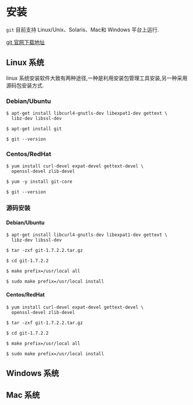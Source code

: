 # 安装
`git` 目前支持 Linux/Unix、Solaris、Mac和 Windows 平台上运行.

[git 官网下载地址](http://git-scm.com/downloads)

## Linux 系统
linux 系统安装软件大致有两种途径,一种是利用安装包管理工具安装,另一种采用源码包安装方式.

### Debian/Ubuntu
```
$ apt-get install libcurl4-gnutls-dev libexpat1-dev gettext \
  libz-dev libssl-dev

$ apt-get install git

$ git --version
```

### Centos/RedHat
```
$ yum install curl-devel expat-devel gettext-devel \
  openssl-devel zlib-devel

$ yum -y install git-core

$ git --version
```
### 源码安装

#### Debian/Ubuntu
```
$ apt-get install libcurl4-gnutls-dev libexpat1-dev gettext \
  libz-dev libssl-dev

$ tar -zxf git-1.7.2.2.tar.gz

$ cd git-1.7.2.2

$ make prefix=/usr/local all

$ sudo make prefix=/usr/local install  
```
#### Centos/RedHat
```
$ yum install curl-devel expat-devel gettext-devel \
  openssl-devel zlib-devel

$ tar -zxf git-1.7.2.2.tar.gz

$ cd git-1.7.2.2

$ make prefix=/usr/local all

$ sudo make prefix=/usr/local install  
```
## Windows 系统


## Mac 系统

